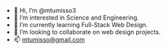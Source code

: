 - 👋 Hi, I’m @mtumisso3
- 👀 I’m interested in Science and Engineering.
- 🌱 I’m currently learning Full-Stack Web Design.
- 💞️ I’m looking to collaborate on web design projects.
- 📫 mtumisso@gmail.com

<!---
mtumisso3/mtumisso3 is a ✨ special ✨ repository because its `README.md` (this file) appears on your GitHub profile.
You can click the Preview link to take a look at your changes.
--->
